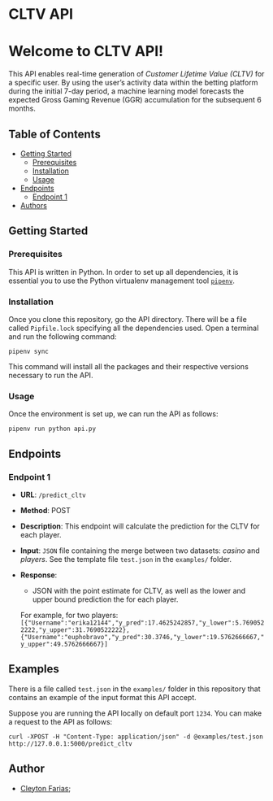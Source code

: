 # CLTV API

# Welcome to CLTV API!

This API enables real-time generation of *Customer Lifetime Value
(CLTV)* for a specific user. By using the user’s activity data within
the betting platform during the initial 7-day period, a machine learning
model forecasts the expected Gross Gaming Revenue (GGR) accumulation for
the subsequent 6 months.

## Table of Contents

- [Getting Started](#getting-started)
  - [Prerequisites](#prerequisites)
  - [Installation](#installation)
  - [Usage](#usage)
- [Endpoints](#endpoints)
  - [Endpoint 1](#endpoint-1)
- [Authors](#authors)

## Getting Started <a name="getting-started"></a>

### Prerequisites <a name="prerequisites"></a>

This API is written in Python. In order to set up all dependencies, it
is essential you to use the Python virtualenv management tool
[`pipenv`](https://pipenv.pypa.io/en/latest/).

### Installation <a name="installation"></a>

Once you clone this repository, go the API directory. There will be a
file called `Pipfile.lock` specifying all the dependencies used. Open a
terminal and run the following command:

    pipenv sync

This command will install all the packages and their respective versions
necessary to run the API.

### Usage <a name="usage"></a>

Once the environment is set up, we can run the API as follows:

    pipenv run python api.py

## Endpoints <a name="endpoints"></a>

### Endpoint 1 <a name="endpoint-1"></a>

- **URL**: `/predict_cltv`

- **Method**: POST

- **Description**: This endpoint will calculate the prediction for the
  CLTV for each player.

- **Input**: `JSON` file containing the merge between two datasets:
  *casino* and *players*. See the template file `test.json` in the
  `examples/` folder.

- **Response**:

  - JSON with the point estimate for CLTV, as well as the lower and
    upper bound prediction the for each player.

  For example, for two players:
  `[{"Username":"erika12144","y_pred":17.4625242857,"y_lower":5.7690522222,"y_upper":31.7690522222},{"Username":"euphobravo","y_pred":30.3746,"y_lower":19.5762666667,"y_upper":49.5762666667}]`

## Examples <a name="examples"></a>

There is a file called `test.json` in the `examples/` folder in this
repository that contains an example of the input format this API accept.

Suppose you are running the API locally on default port `1234`. You can
make a request to the API as follows:

    curl -XPOST -H "Content-Type: application/json" -d @examples/test.json http://127.0.0.1:5000/predict_cltv

## Author <a name="authors"></a>

- [Cleyton Farias](mailto:cleytonfarias@outlook.com "e-mail");
